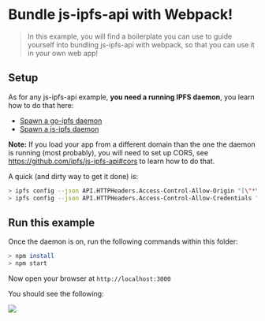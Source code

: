 # Bundle js-ipfs-api with Webpack!

> In this example, you will find a boilerplate you can use to guide yourself into bundling js-ipfs-api with webpack, so that you can use it in your own web app!

## Setup

As for any js-ipfs-api example, **you need a running IPFS daemon**, you learn how to do that here:

- [Spawn a go-ipfs daemon](https://ipfs.io/docs/getting-started/)
- [Spawn a js-ipfs daemon](https://github.com/ipfs/js-ipfs#usage)

**Note:** If you load your app from a different domain than the one the daemon is running (most probably), you will need to set up CORS, see https://github.com/ipfs/js-ipfs-api#cors to learn how to do that.

A quick (and dirty way to get it done) is:

```bash
> ipfs config --json API.HTTPHeaders.Access-Control-Allow-Origin "[\"*\"]"
> ipfs config --json API.HTTPHeaders.Access-Control-Allow-Credentials "[\"true\"]"
```

## Run this example

Once the daemon is on, run the following commands within this folder:

```bash
> npm install
> npm start
```

Now open your browser at `http://localhost:3000`

You should see the following:

![](https://ipfs.io/ipfs/QmZndNLRct3co7h1yVB72S4qfwAwbq7DQghCpWpVQ45jSi/1.png)

